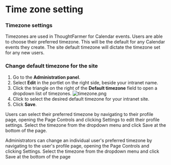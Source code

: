 # Time zone setting

### Timezone settings

Timezones are used in ThoughtFarmer for Calendar events. Users are able to choose their preferred timezone. This will be the default for any Calendar events they create. The site default timezone will dictate the timezone set for any new users.

### Change default timezone for the site

1. Go to the **Administration panel**.
2. Select **Edit** in the portlet on the right side, beside your intranet name.
3. Click the triangle on the right of the **Default timezone** field to open a dropdown list of timezones. ![timezone.png](https://community.thoughtfarmer.com/imagethumb/229512600000/16710/392x53/False/timezone.png)
4. Click to select the desired default timezone for your intranet site.
5. Click **Save**.

Users can select their preferred timezone by navigating to their profile page, opening the Page Controls and clicking Settings to edit their profile settings. Select the timezone from the dropdown menu and click Save at the bottom of the page.  
  
Administrators can change an individual user's preferred timezone by navigating to the user's profile page, opening the Page Controls and clicking Settings. Select the timezone from the dropdown menu and click Save at the bottom of the page

